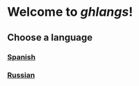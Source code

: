 # Welcome to _ghlangs_!

## Choose a language
### [Spanish](pages/spanish.md)

### [Russian](pages/russian.md)
